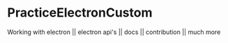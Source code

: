 # PracticeElectronCustom
Working with electron || electron api's || docs || contribution || much more

